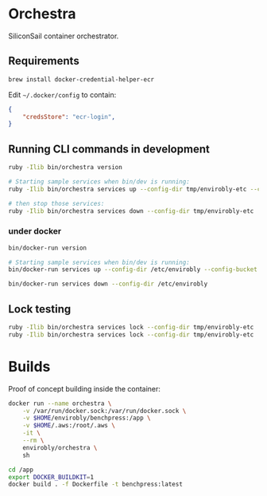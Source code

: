 # Orchestra

SiliconSail container orchestrator.

## Requirements

```sh
brew install docker-credential-helper-ecr
```

Edit `~/.docker/config` to contain:

```json
{
	"credsStore": "ecr-login",
}
```

## Running CLI commands in development

```sh
ruby -Ilib bin/orchestra version

# Starting sample services when bin/dev is running:
ruby -Ilib bin/orchestra services up --config-dir tmp/envirobly-etc --config-bucket orchestra-development/stack-A --event-url http://localhost:1337 --authorization ABCD

# then stop those services:
ruby -Ilib bin/orchestra services down --config-dir tmp/envirobly-etc
```

### under docker

```sh
bin/docker-run version

# Starting sample services when bin/dev is running:
bin/docker-run services up --config-dir /etc/envirobly --config-bucket orchestra-development/stack-A --event-url http://host.docker.internal:1337 --authorization ABCD

bin/docker-run services down --config-dir /etc/envirobly
```

## Lock testing

```sh
ruby -Ilib bin/orchestra services lock --config-dir tmp/envirobly-etc
ruby -Ilib bin/orchestra services lock --config-dir tmp/envirobly-etc
```

# Builds

Proof of concept building inside the container:

```sh
docker run --name orchestra \
	-v /var/run/docker.sock:/var/run/docker.sock \
	-v $HOME/envirobly/benchpress:/app \
	-v $HOME/.aws:/root/.aws \
	-it \
	--rm \
	envirobly/orchestra \
	sh

cd /app
export DOCKER_BUILDKIT=1
docker build . -f Dockerfile -t benchpress:latest
```
